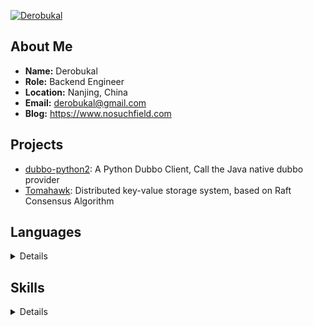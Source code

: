 [![Derobukal](https://github-readme-stats.vercel.app/api?username=RitterHou)](https://www.nosuchfield.com)

## About Me

* **Name:** Derobukal
* **Role:** Backend Engineer
* **Location:** Nanjing, China
* **Email:** <derobukal@gmail.com>
* **Blog:** <https://www.nosuchfield.com>

## Projects

* [dubbo-python2](https://github.com/apache/dubbo-python2): A Python Dubbo Client, Call the Java native dubbo provider
* [Tomahawk](https://github.com/RitterHou/Tomahawk): Distributed key-value storage system, based on Raft Consensus Algorithm

## Languages
<details>
  <summary>Details</summary>
  
  * Python
  * Java
  * Golang
  * JavaScript
  * Scala
</details>

## Skills
<details>
  <summary>Details</summary>

  * Elasticsearch
  * Spring
  * Redis
  * MySQL
  * Django
  * Flask
  * jQuery
  * Vue
  * React
  * HTML
  * CSS
  * Spark
  * Chrome Extension Development
  * ActiveMQ
  * RocketMQ
  * Linux(Ubuntu, CentOS)
  * Shell
  * Nginx
  * Git
  * Lucene
  * Raft Consensus Algorithm
  * Maven
  * Network Programming
  * Web Crawler
</details>
